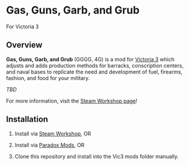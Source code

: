 ﻿# Gas, Guns, Garb, and Grub

For Victoria 3

## Overview

**Gas, Guns, Garb, and Grub** (GGGG, 4G) is a mod for [Victoria 3](https://store.steampowered.com/app/529340/Victoria_3/) which adjusts and adds production methods for barracks, conscription centers, and naval bases to replicate the need and development of fuel, firearms, fashion, and food for your military.

*TBD*

For more information, visit the [Steam Workshop page](https://steamcommunity.com/sharedfiles/filedetails/?id=2951960564)!

## Installation

1. Install via [Steam Workshop](), OR

2. Install via [Paradox Mods](), OR

3. Clone this repository and install into the Vic3 mods folder manually.
